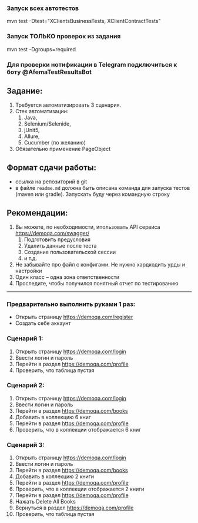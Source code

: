 ### Запуск всех автотестов

mvn test -Dtest="XClientsBusinessTests, XClientContractTests"

### Запуск ТОЛЬКО проверок из задания

mvn test -Dgroups=required

### Для проверки нотификации в Telegram подключиться к боту @AfemaTestResultsBot

## Задание:

1. Требуется автоматизировать 3 сценария.
2. Стек автоматизации:
    1. Java,
    2. Selenium/Selenide,
    3. jUnit5,
    4. Allure,
    5. Cucumber (по желанию)
3. Обязательно применение PageObject

## Формат сдачи работы:

- ссылка на репозиторий в git
- в файле `readme.md` должна быть описана команда для запуска тестов (maven или gradle). Запускать буду через командную
  строку

## Рекомендации:

1. Вы можете, по необходимости, ипользовать API сервиса https://demoqa.com/swagger/
    1. Подготовить предусловия
    2. Удалить данные после теста
    3. Создание пользовательской сессии
    4. и т.д.
2. Не забывайте про файл с конфигами. Не нужно хардкодить урды и настройки
3. Один класс – одна зона ответственности
4. Проследите, чтобы получился понятный отчет по тестированию

---------

### Предварительно выполнить руками 1 раз:

- Открыть страницу https://demoqa.com/register
- Создать себе аккаунт

### Сценарий 1:

1. Открыть страницу https://demoqa.com/login
3. Ввести логин и пароль
4. Перейти в раздел https://demoqa.com/profile
5. Проверить, что таблица пустая

### Сценарий 2:

1. Открыть страницу https://demoqa.com/login
3. Ввести логин и пароль
3. Перейти в раздел https://demoqa.com/books
4. Добавить в коллекцию 6 книг
5. Перейти в раздел https://demoqa.com/profile
6. Проверить, что в коллекции отображается 6 книг

### Сценарий 3:

1. Открыть страницу https://demoqa.com/login
3. Ввести логин и пароль
3. Перейти в раздел https://demoqa.com/books
4. Добавить в коллекцию 2 книги
5. Перейти в раздел https://demoqa.com/profile
6. Проверить, что в коллекции отображается 2 книги
7. Перейти в раздел https://demoqa.com/profile
8. Нажать Delete All Books
9. Вернуться в раздел https://demoqa.com/profile
10. Проверить, что таблица пустая